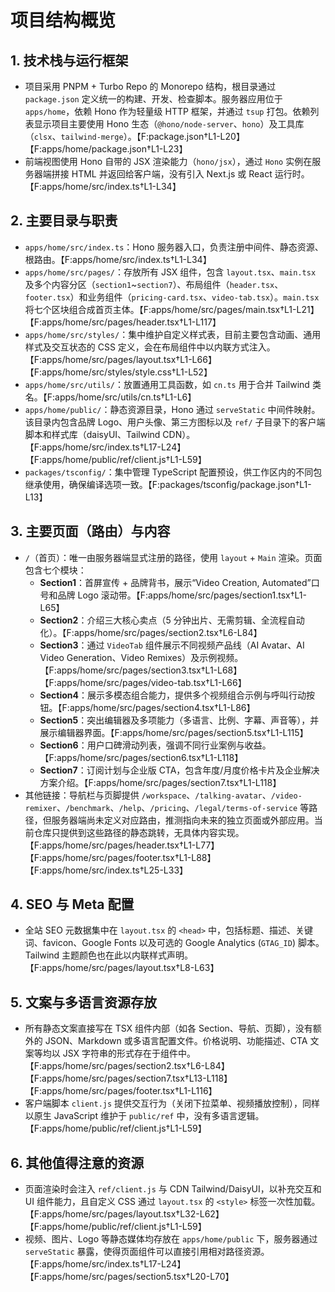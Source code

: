 # 项目结构概览

## 1. 技术栈与运行框架
- 项目采用 PNPM + Turbo Repo 的 Monorepo 结构，根目录通过 `package.json` 定义统一的构建、开发、检查脚本。服务器应用位于 `apps/home`，依赖 Hono 作为轻量级 HTTP 框架，并通过 `tsup` 打包。依赖列表显示项目主要使用 Hono 生态（`@hono/node-server`、`hono`）及工具库（`clsx`、`tailwind-merge`）。【F:package.json†L1-L20】【F:apps/home/package.json†L1-L23】
- 前端视图使用 Hono 自带的 JSX 渲染能力（`hono/jsx`），通过 `Hono` 实例在服务器端拼接 HTML 并返回给客户端，没有引入 Next.js 或 React 运行时。【F:apps/home/src/index.ts†L1-L34】

## 2. 主要目录与职责
- `apps/home/src/index.ts`：Hono 服务器入口，负责注册中间件、静态资源、根路由。【F:apps/home/src/index.ts†L1-L34】
- `apps/home/src/pages/`：存放所有 JSX 组件，包含 `layout.tsx`、`main.tsx` 及多个内容分区（`section1`~`section7`）、布局组件（`header.tsx`、`footer.tsx`）和业务组件（`pricing-card.tsx`、`video-tab.tsx`）。`main.tsx` 将七个区块组合成首页主体。【F:apps/home/src/pages/main.tsx†L1-L21】【F:apps/home/src/pages/header.tsx†L1-L117】
- `apps/home/src/styles/`：集中维护自定义样式表，目前主要包含动画、通用样式及交互状态的 CSS 定义，会在布局组件中以内联方式注入。【F:apps/home/src/pages/layout.tsx†L1-L66】【F:apps/home/src/styles/style.css†L1-L52】
- `apps/home/src/utils/`：放置通用工具函数，如 `cn.ts` 用于合并 Tailwind 类名。【F:apps/home/src/utils/cn.ts†L1-L6】
- `apps/home/public/`：静态资源目录，Hono 通过 `serveStatic` 中间件映射。该目录内包含品牌 Logo、用户头像、第三方图标以及 `ref/` 子目录下的客户端脚本和样式库（daisyUI、Tailwind CDN）。【F:apps/home/src/index.ts†L17-L24】【F:apps/home/public/ref/client.js†L1-L59】
- `packages/tsconfig/`：集中管理 TypeScript 配置预设，供工作区内的不同包继承使用，确保编译选项一致。【F:packages/tsconfig/package.json†L1-L13】

## 3. 主要页面（路由）与内容
- `/`（首页）：唯一由服务器端显式注册的路径，使用 `layout` + `Main` 渲染。页面包含七个模块：
  - **Section1**：首屏宣传 + 品牌背书，展示“Video Creation, Automated”口号和品牌 Logo 滚动带。【F:apps/home/src/pages/section1.tsx†L1-L65】
  - **Section2**：介绍三大核心卖点（5 分钟出片、无需剪辑、全流程自动化）。【F:apps/home/src/pages/section2.tsx†L6-L84】
  - **Section3**：通过 `VideoTab` 组件展示不同视频产品线（AI Avatar、AI Video Generation、Video Remixes）及示例视频。【F:apps/home/src/pages/section3.tsx†L1-L68】【F:apps/home/src/pages/video-tab.tsx†L1-L66】
  - **Section4**：展示多模态组合能力，提供多个视频组合示例与呼叫行动按钮。【F:apps/home/src/pages/section4.tsx†L1-L86】
  - **Section5**：突出编辑器及多项能力（多语言、比例、字幕、声音等），并展示编辑器界面。【F:apps/home/src/pages/section5.tsx†L1-L115】
  - **Section6**：用户口碑滑动列表，强调不同行业案例与收益。【F:apps/home/src/pages/section6.tsx†L1-L118】
  - **Section7**：订阅计划与企业版 CTA，包含年度/月度价格卡片及企业解决方案介绍。【F:apps/home/src/pages/section7.tsx†L1-L118】
- 其他链接：导航栏与页脚提供 `/workspace`、`/talking-avatar`、`/video-remixer`、`/benchmark`、`/help`、`/pricing`、`/legal/terms-of-service` 等路径，但服务器端尚未定义对应路由，推测指向未来的独立页面或外部应用。当前仓库只提供到这些路径的静态跳转，无具体内容实现。【F:apps/home/src/pages/header.tsx†L1-L77】【F:apps/home/src/pages/footer.tsx†L1-L88】【F:apps/home/src/index.ts†L25-L33】

## 4. SEO 与 Meta 配置
- 全站 SEO 元数据集中在 `layout.tsx` 的 `<head>` 中，包括标题、描述、关键词、favicon、Google Fonts 以及可选的 Google Analytics (`GTAG_ID`) 脚本。Tailwind 主题颜色也在此以内联样式声明。【F:apps/home/src/pages/layout.tsx†L8-L63】

## 5. 文案与多语言资源存放
- 所有静态文案直接写在 TSX 组件内部（如各 Section、导航、页脚），没有额外的 JSON、Markdown 或多语言配置文件。价格说明、功能描述、CTA 文案等均以 JSX 字符串的形式存在于组件中。【F:apps/home/src/pages/section2.tsx†L6-L84】【F:apps/home/src/pages/section7.tsx†L13-L118】【F:apps/home/src/pages/footer.tsx†L1-L116】
- 客户端脚本 `client.js` 提供交互行为（关闭下拉菜单、视频播放控制），同样以原生 JavaScript 维护于 `public/ref` 中，没有多语言逻辑。【F:apps/home/public/ref/client.js†L1-L59】

## 6. 其他值得注意的资源
- 页面渲染时会注入 `ref/client.js` 与 CDN Tailwind/DaisyUI，以补充交互和 UI 组件能力，且自定义 CSS 通过 `layout.tsx` 的 `<style>` 标签一次性加载。【F:apps/home/src/pages/layout.tsx†L32-L62】【F:apps/home/public/ref/client.js†L1-L59】
- 视频、图片、Logo 等静态媒体均存放在 `apps/home/public` 下，服务器通过 `serveStatic` 暴露，使得页面组件可以直接引用相对路径资源。【F:apps/home/src/index.ts†L17-L24】【F:apps/home/src/pages/section5.tsx†L20-L70】
